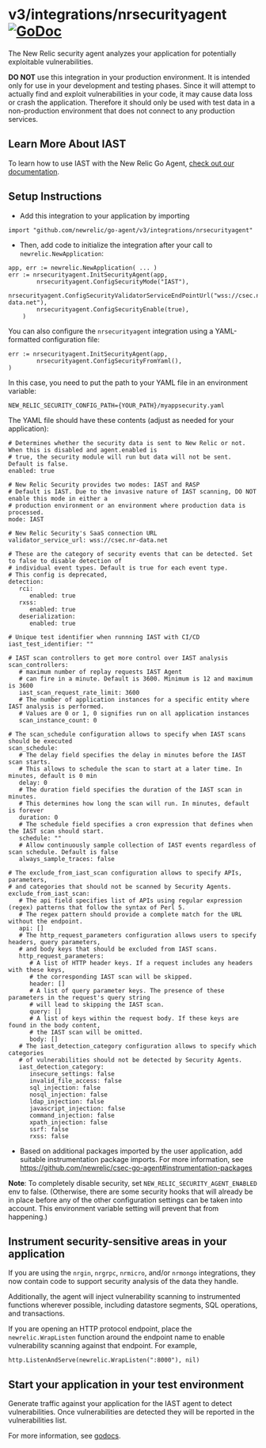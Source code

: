 # v3/integrations/nrsecurityagent [![GoDoc](https://godoc.org/github.com/newrelic/go-agent/v3/integrations/nrsecurityagent?status.svg)](https://godoc.org/github.com/newrelic/go-agent/v3/integrations/nrsecurityagent)

The New Relic security agent analyzes your application for potentially exploitable vulnerabilities.

**DO NOT** use this integration in your production environment. It is intended only for use in your development and testing phases. Since it will attempt to actually find and exploit vulnerabilities in your code, it may cause data loss or crash the application. Therefore it should only be used with test data in a non-production environment that does not connect to any production services.


## Learn More About IAST

 To learn how to use IAST with the New Relic Go Agent, [check out our documentation](https://docs.newrelic.com/docs/iast/use-iast/).

## Setup Instructions

* Add this integration to your application by importing
```
import "github.com/newrelic/go-agent/v3/integrations/nrsecurityagent"
```
* Then, add code to initialize the integration after your call to `newrelic.NewApplication`:

```
app, err := newrelic.NewApplication( ... )
err := nrsecurityagent.InitSecurityAgent(app,
       	nrsecurityagent.ConfigSecurityMode("IAST"),
        nrsecurityagent.ConfigSecurityValidatorServiceEndPointUrl("wss://csec.nr-data.net"),
        nrsecurityagent.ConfigSecurityEnable(true),
    )
```

You can also configure the `nrsecurityagent` integration using a YAML-formatted configuration file:
```
err := nrsecurityagent.InitSecurityAgent(app,
        nrsecurityagent.ConfigSecurityFromYaml(),
)
```

In this case, you need to put the path to your YAML file in an environment variable:
```
NEW_RELIC_SECURITY_CONFIG_PATH={YOUR_PATH}/myappsecurity.yaml
```

The YAML file should have these contents (adjust as needed for your application):
```
# Determines whether the security data is sent to New Relic or not. When this is disabled and agent.enabled is
# true, the security module will run but data will not be sent. Default is false.
enabled: true

# New Relic Security provides two modes: IAST and RASP
# Default is IAST. Due to the invasive nature of IAST scanning, DO NOT enable this mode in either a
# production environment or an environment where production data is processed.
mode: IAST

# New Relic Security's SaaS connection URL
validator_service_url: wss://csec.nr-data.net

# These are the category of security events that can be detected. Set to false to disable detection of
# individual event types. Default is true for each event type.
# This config is deprecated,
detection:
   rci:
      enabled: true
   rxss:
      enabled: true
   deserialization:
      enabled: true

# Unique test identifier when runnning IAST with CI/CD
iast_test_identifier: ""

# IAST scan controllers to get more control over IAST analysis
scan_controllers:
   # maximum number of replay requests IAST Agent 
   # can fire in a minute. Default is 3600. Minimum is 12 and maximum is 3600
   iast_scan_request_rate_limit: 3600
   # The number of application instances for a specific entity where IAST analysis is performed.
   # Values are 0 or 1, 0 signifies run on all application instances
   scan_instance_count: 0

# The scan_schedule configuration allows to specify when IAST scans should be executed
scan_schedule:
   # The delay field specifies the delay in minutes before the IAST scan starts. 
   # This allows to schedule the scan to start at a later time. In minutes, default is 0 min
   delay: 0
   # The duration field specifies the duration of the IAST scan in minutes. 
   # This determines how long the scan will run. In minutes, default is forever
   duration: 0
   # The schedule field specifies a cron expression that defines when the IAST scan should start.
   schedule: ""
   # Allow continuously sample collection of IAST events regardless of scan schedule. Default is false
   always_sample_traces: false

# The exclude_from_iast_scan configuration allows to specify APIs, parameters, 
# and categories that should not be scanned by Security Agents.
exclude_from_iast_scan:
   # The api field specifies list of APIs using regular expression (regex) patterns that follow the syntax of Perl 5.
   # The regex pattern should provide a complete match for the URL without the endpoint.
   api: []
   # The http_request_parameters configuration allows users to specify headers, query parameters,
   # and body keys that should be excluded from IAST scans.
   http_request_parameters:
      # A list of HTTP header keys. If a request includes any headers with these keys,
      # the corresponding IAST scan will be skipped.
      header: []
      # A list of query parameter keys. The presence of these parameters in the request's query string
      # will lead to skipping the IAST scan.
      query: []
      # A list of keys within the request body. If these keys are found in the body content,
      # the IAST scan will be omitted.
      body: []
   # The iast_detection_category configuration allows to specify which categories
   # of vulnerabilities should not be detected by Security Agents.
   iast_detection_category:
      insecure_settings: false
      invalid_file_access: false
      sql_injection: false
      nosql_injection: false
      ldap_injection: false
      javascript_injection: false
      command_injection: false
      xpath_injection: false
      ssrf: false
      rxss: false
```

* Based on additional packages imported by the user application, add suitable instrumentation package imports. 
  For more information, see https://github.com/newrelic/csec-go-agent#instrumentation-packages

**Note**: To completely disable security, set `NEW_RELIC_SECURITY_AGENT_ENABLED` env to false. (Otherwise, there are some security hooks that will already be in place before any of the other configuration settings can be taken into account. This environment variable setting will prevent that from happening.)

## Instrument security-sensitive areas in your application
If you are using the `nrgin`, `nrgrpc`, `nrmicro`, and/or `nrmongo` integrations, they now contain code to support security analysis of the data they handle.

Additionally, the agent will inject vulnerability scanning to instrumented functions wherever possible, including datastore segments, SQL operations, and transactions.

If you are opening an HTTP protocol endpoint, place the `newrelic.WrapListen` function around the endpoint name to enable vulnerability scanning against that endpoint. For example,
```
http.ListenAndServe(newrelic.WrapListen(":8000"), nil)
```

## Start your application in your test environment
Generate traffic against your application for the IAST agent to detect vulnerabilities. Once vulnerabilities are detected they will be reported in the vulnerabilities list.

For more information, see
[godocs](https://godoc.org/github.com/newrelic/go-agent/v3/integrations/nrsecurityagent).

